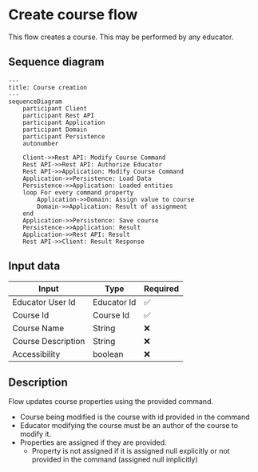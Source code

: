 # Create course flow

This flow creates a course. This may be performed by any educator.

## Sequence diagram

```mermaid
---
title: Course creation
---
sequenceDiagram
    participant Client
    participant Rest API
    participant Application
    participant Domain
    participant Persistence
    autonumber
    
    Client->>Rest API: Modify Course Command
    Rest API->>Rest API: Authorize Educator
    Rest API->>Application: Modify Course Command
    Application->>Persistence: Load Data
    Persistence->>Application: Loaded entities
    loop For every command property
        Application->>Domain: Assign value to course
        Domain->>Application: Result of assignment
    end
    Application->>Persistence: Save course
    Persistence->>Application: Result
    Application->>Rest API: Result
    Rest API->>Client: Result Response
```

## Input data

| Input              | Type        | Required |
|--------------------|-------------|----------|
| Educator User Id   | Educator Id | ✅        |
| Course Id          | Course Id   | ✅        |
| Course Name        | String      | ❌        |
| Course Description | String      | ❌        |
| Accessibility      | boolean     | ❌        |

## Description

Flow updates course properties using the provided command.
 - Course being modified is the course with id provided in the command
 - Educator modifying the course must be an author of the course to modify it.
 - Properties are assigned if they are provided.
   - Property is not assigned if it is assigned null explicitly or not provided in the command (assigned null implicitly) 

